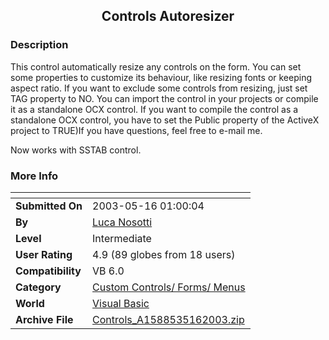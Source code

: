 ﻿<div align="center">

## Controls Autoresizer


</div>

### Description

This control automatically resize any controls on the form. You can set some properties to customize its behaviour, like resizing fonts or keeping aspect ratio. If you want to exclude some controls from resizing, just set TAG property to NO. You can import the control in your projects or compile it as a standalone OCX control. If you want to compile the control as a standalone OCX control, you have to set the Public property of the ActiveX project to TRUE)If you have questions, feel free to e-mail me.

Now works with SSTAB control.
 
### More Info
 


<span>             |<span>
---                |---
**Submitted On**   |2003-05-16 01:00:04
**By**             |[Luca Nosotti](https://github.com/Planet-Source-Code/PSCIndex/blob/master/ByAuthor/luca-nosotti.md)
**Level**          |Intermediate
**User Rating**    |4.9 (89 globes from 18 users)
**Compatibility**  |VB 6\.0
**Category**       |[Custom Controls/ Forms/  Menus](https://github.com/Planet-Source-Code/PSCIndex/blob/master/ByCategory/custom-controls-forms-menus__1-4.md)
**World**          |[Visual Basic](https://github.com/Planet-Source-Code/PSCIndex/blob/master/ByWorld/visual-basic.md)
**Archive File**   |[Controls\_A1588535162003\.zip](https://github.com/Planet-Source-Code/luca-nosotti-controls-autoresizer__1-39711/archive/master.zip)








